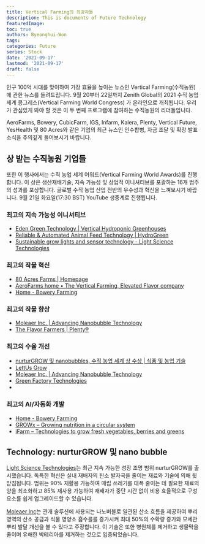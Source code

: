 ```yaml
---
title: Vertical Farming의 최강자들
description: This is documents of Future Technology
featuredImage: 
toc: true
authors: Byeonghui-Won
tags:
categories: Future
series: Stock
date: '2021-09-17'
lastmod: '2021-09-17'
draft: false
---
```


인구 100억 시대를 맞이하여 가장 효율을 높이는 뉴스인 Vertical Farming(수직농원)에 관한 뉴스를 들려드립니다. 9월 20부터 22일까지 Zenith Global의 2021 수직 농업 세계 콩그레스(Vertical Farming World Congress) 가 온라인으로 개최됩니다. 우리가 관심있게 봐야 할 것은 이 두 번째 프로그램에 참여하는 수직농원의 리더들입니다. 

AeroFarms, Bowery, CubicFarm, IGS, Infarm, Kalera, Plenty, Vertical Future, YesHealth 및 80 Acres와 같은 기업의 최근 뉴스인 인수합병, 자금 조달 및 확장 발표 소식을 주의깊게 들어보시기 바랍니다. 

## 상 받는 수직농원 기업들

또한 이 행사에서는 수직 농업 세계 어워드(Vertical Farming World Awards)를 진행합니다. 이 상은 생산재배기술, 지속 가능성 및 상업적 이니셔티브를 포괄하는 16개 범주의 성과를 포상합니다. 글로벌 수직 농업 산업 전반의 우수성과 혁신을 느껴보시기 바랍니다. 9월 21일 화요일(17:30 BST)  YouTube 생중계로 진행됩니다. 


### 최고의 지속 가능성 이니셔티브

* [Eden Green Technology | Vertical Hydroponic Greenhouses](https://www.edengreen.com/)
* [Reliable & Automated Animal Feed Technology | HydroGreen](https://hydrogreenglobal.com/)
* [Sustainable grow lights and sensor technology - Light Science Technologies](https://lightsciencetech.com/)

### 최고의 작물 혁신

* [80 Acres Farms | Homepage](https://www.80acresfarms.com/)
* [AeroFarms home • The Vertical Farming, Elevated Flavor company](https://www.aerofarms.com/)
* [Home - Bowery Farming](https://boweryfarming.com/)

### 최고의 작물 향상

* [Moleaer Inc. | Advancing Nanobubble Technology](https://www.moleaer.com/)
* [The Flavor Farmers | Plenty®](https://www.plenty.ag/)

### 최고의 수율 개선

* [nurturGROW 및 nanobubbles, 수직 농업 세계 상 수상 | 식품 및 농업 기술](https://www.foodandfarmingtechnology.com/news/vertical-farming/nurturgrow-and-nanobubbles-up-for-vertical-farming-world-awards.html)
* [LettUs Grow](https://www.lettusgrow.com/)
* [Moleaer Inc. | Advancing Nanobubble Technology](https://www.moleaer.com/)
* [Green Factory Technologies](http://pfactory.tech/en/)
* []()

### 최고의 AI/자동화 개발

* [Home - Bowery Farming](https://boweryfarming.com/)
* [GROWx – Growing nutrition in a circular system](https://www.growx.co/)
* [iFarm – Technologies to grow fresh vegetables, berries and greens](https://ifarm.fi/)

## Technology: nurturGROW 및 nano bubble


 [Light Science Technologies](https://lightsciencetech.com/)는 최근 지속 가능한 성장 조명 범위 nurturGROW를 출시했습니다. 독특한 혁신은 실내 재배자의 탄소 발자국을 줄이는 재료와 기술에 의해 뒷받침됩니다. 범위는 90% 재활용 가능하여 매립 쓰레기를 대폭 줄이는 데 필요한 재료의 양을 최소화하고 85% 재사용 가능하여 재배자가 중단 시간 없이 비용 효율적으로 구성 요소를 쉽게 업그레이드할 수 있습니다.

[Moleaer Inc](https://www.moleaer.com/)는 관개 솔루션에 사용되는 나노버블로 일관된 산소 흐름을 제공하여 뿌리 영역의 산소 공급과 식물 영양소 흡수를를 증가시켜 최대 50%의 수확량 증가와 모세관 뿌리 발달 개선을 볼 수 있다고 주장합니다. 이 기술은 또한 병원체를 제거하고 생물막을 줄이며 유해한 박테리아를 제거하는 것으로 입증되었습니다.
